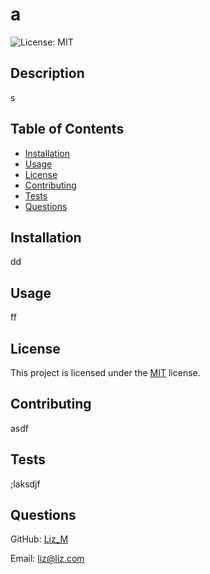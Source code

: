 # a

![License: MIT](https://img.shields.io/badge/License-MIT-yellow.svg)

## Description

s

## Table of Contents
- [Installation](#installation)
- [Usage](#usage)
- [License](#license)
- [Contributing](#contributing)
- [Tests](#tests)
- [Questions](#questions)

## Installation

dd

## Usage

ff

## License

This project is licensed under the [MIT](https://opensource.org/licenses/MIT) license.

## Contributing

asdf

## Tests

;laksdjf

## Questions

GitHub: [Liz_M](https://github.com/Liz_M)  

Email: liz@liz.com
